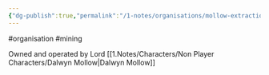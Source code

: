 ```yaml
---
{"dg-publish":true,"permalink":"/1-notes/organisations/mollow-extractions-company/"}
---
```


#organisation #mining 

Owned and operated by Lord [[1.Notes/Characters/Non Player Characters/Dalwyn Mollow\|Dalwyn Mollow]]